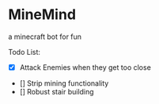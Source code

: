 # MineMind
a minecraft bot for fun

Todo List:
- [x] Attack Enemies when they get too close
- [] Strip mining functionality
- [] Robust stair building
